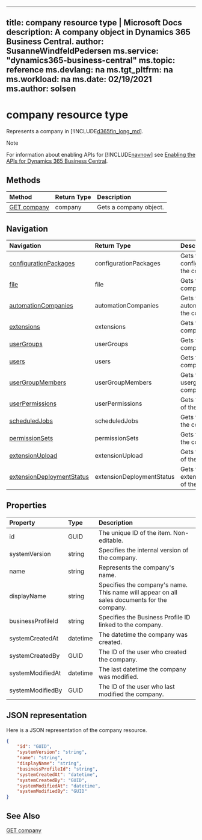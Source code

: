 
---
title: company resource type | Microsoft Docs
description: A company object in Dynamics 365 Business Central.
author: SusanneWindfeldPedersen
ms.service: "dynamics365-business-central"
ms.topic: reference
ms.devlang: na
ms.tgt_pltfrm: na
ms.workload: na
ms.date: 02/19/2021
ms.author: solsen
---

# company resource type

<!-- START>DO_NOT_EDIT -->
<!-- IMPORTANT:Do not edit any of the content between here and the END>DO_NOT_EDIT. -->
Represents a company in [!INCLUDE[d365fin_long_md](../../includes/d365fin_long_md.md)].

> [!NOTE]
> For information about enabling APIs for [!INCLUDE[navnow](../../includes/navnow_md.md)] see [Enabling the APIs for Dynamics 365 Business Central](../enabling-apis-for-dynamics-nav.md).

## Methods

| Method | Return Type|Description |
|:--------------------|:-----------|:-------------------------|
|[GET company](../api/dynamics_company_get.md)|company|Gets a company object.|


## Navigation

| Navigation |Return Type| Description |
|:----------|:----------|:-----------------|
|[configurationPackages](dynamics_configurationpackage.md)|configurationPackages |Gets the configurationpackages of the company.|
|[file](dynamics_file.md)|file |Gets the file of the company.|
|[automationCompanies](dynamics_automationcompany.md)|automationCompanies |Gets the automationcompanies of the company.|
|[extensions](dynamics_extension.md)|extensions |Gets the extensions of the company.|
|[userGroups](dynamics_usergroup.md)|userGroups |Gets the usergroups of the company.|
|[users](dynamics_user.md)|users |Gets the users of the company.|
|[userGroupMembers](dynamics_usergroupmember.md)|userGroupMembers |Gets the usergroupmembers of the company.|
|[userPermissions](dynamics_userpermission.md)|userPermissions |Gets the userpermissions of the company.|
|[scheduledJobs](dynamics_scheduledjob.md)|scheduledJobs |Gets the scheduledjobs of the company.|
|[permissionSets](dynamics_permissionset.md)|permissionSets |Gets the permissionsets of the company.|
|[extensionUpload](dynamics_extensionupload.md)|extensionUpload |Gets the extensionupload of the company.|
|[extensionDeploymentStatus](dynamics_extensiondeploymentstatu.md)|extensionDeploymentStatus |Gets the extensiondeploymentstatus of the company.|

## Properties

| Property           | Type   |Description     |
|:-------------------|:-------|:---------------|
|id|GUID|The unique ID of the item. Non-editable.|
|systemVersion|string|Specifies the internal version of the company.|
|name|string|Represents the company's name.|
|displayName|string|Specifies the company's name. This name will appear on all sales documents for the company.|
|businessProfileId|string|Specifies the Business Profile ID linked to the company.|
|systemCreatedAt|datetime|The datetime the company was created.|
|systemCreatedBy|GUID|The ID of the user who created the company.|
|systemModifiedAt|datetime|The last datetime the company was modified.|
|systemModifiedBy|GUID|The ID of the user who last modified the company.|

## JSON representation

Here is a JSON representation of the company resource.


```json
{
    "id": "GUID",
    "systemVersion": "string",
    "name": "string",
    "displayName": "string",
    "businessProfileId": "string",
    "systemCreatedAt": "datetime",
    "systemCreatedBy": "GUID",
    "systemModifiedAt": "datetime",
    "systemModifiedBy": "GUID"
}
```
<!-- IMPORTANT: END>DO_NOT_EDIT -->

## See Also
[GET company](../api/dynamics_company_get.md)
